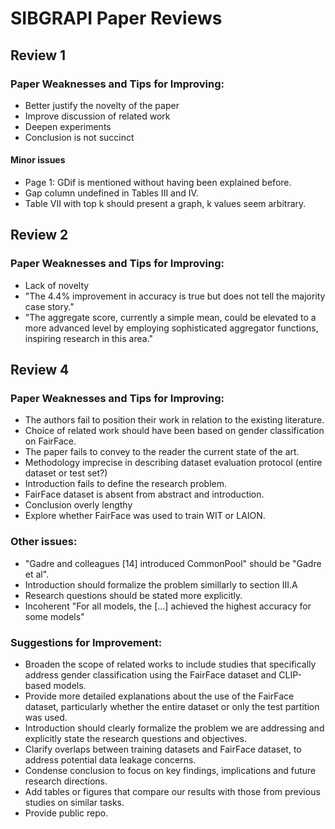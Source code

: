 # SIBGRAPI Paper Reviews

## Review 1

### Paper Weaknesses and Tips for Improving:

- Better justify the novelty of the paper
- Improve discussion of related work
- Deepen experiments
- Conclusion is not succinct

#### Minor issues

- Page 1: GDif is mentioned without having been explained before.
- Gap column undefined in Tables III and IV.
- Table VII with top k should present a graph, k values seem arbitrary.

## Review 2

### Paper Weaknesses and Tips for Improving:

- Lack of novelty
- "The 4.4% improvement in accuracy is true but does not tell the majority case story."
- "The aggregate score, currently a simple mean, could be elevated to a more advanced level by employing sophisticated aggregator functions, inspiring research in this area."

## Review 4

### Paper Weaknesses and Tips for Improving:

- The authors fail to position their work in relation to the existing literature.
- Choice of related work should have been based on gender classification on FairFace.
- The paper fails to convey to the reader the current state of the art.
- Methodology imprecise in describing dataset evaluation protocol (entire dataset or test set?)
- Introduction fails to define the research problem.
- FairFace dataset is absent from abstract and introduction.
- Conclusion overly lengthy
- Explore whether FairFace was used to train WIT or LAION. 

### Other issues:

- "Gadre and colleagues \[14] introduced CommonPool" should be "Gadre et al".
- Introduction should formalize the problem simillarly to section III.A
- Research questions should be stated more explicitly.
- Incoherent "For all models, the \[...] achieved the highest accuracy for some models"

### Suggestions for Improvement:

- Broaden the scope of related works to include studies that specifically address gender classification using the FairFace dataset and CLIP-based models.
- Provide more detailed explanations about the use of the FairFace dataset, particularly whether the entire dataset or only the test partition was used.
- Introduction should clearly formalize the problem we are addressing and explicitly state the research questions and objectives.
- Clarify overlaps between training datasets and FairFace dataset, to address potential data leakage concerns.
- Condense conclusion to focus on key findings, implications and future research directions.
- Add tables or figures that compare our results with those from previous studies on similar tasks.
- Provide public repo.
